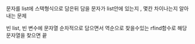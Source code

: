 문자를 list에 스택형식으로 담은뒤 담을 문자가 list안에 있는지 , 몇칸 차이나는지 알아내는 문제

빈 list, 빈 변수에 문자열 순차적으로 담으면서 역순으로 찾을수있는 rfind함수로 해당 문자열을 찾으면 끝
